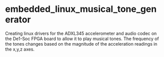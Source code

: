# embedded_linux_musical_tone_generator

Creating linux drivers for the ADXL345 accelerometer and audio codec on the De1-Soc FPGA board to allow it to play musical tones.
The frequency of the tones changes based on the magnitude of the acceleration readings in the x,y,z axes.
